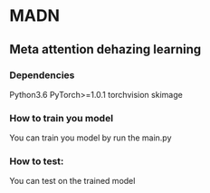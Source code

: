 # MADN
## Meta attention dehazing learning
### Dependencies 
   Python3.6
   PyTorch>=1.0.1
   torchvision
   skimage
### How to train you model
You can train you model by run the main.py
   
   
   
### How to test:
You can test on the trained model
  



